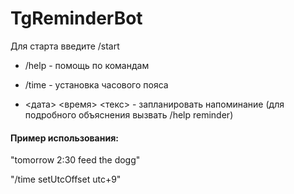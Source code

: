 # TgReminderBot

Для старта введите /start

- /help - помощь по командам

- /time - установка часового пояса

- <дата> <время> <текс> - запланировать напоминание (для подробного объяснения вызвать /help reminder)

#### Пример использования:

"tomorrow 2:30 feed the dogg"

"/time setUtcOffset utc+9"

